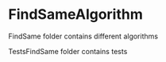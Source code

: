 # FindSameAlgorithm
FindSame folder contains different algorithms

TestsFindSame folder contains tests

